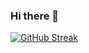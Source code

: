 ### Hi there 👋

<!--
**zhulietailieva/zhulietailieva** is a ✨ _special_ ✨ repository because its `README.md` (this file) appears on your GitHub profile.

Here are some ideas to get you started:

- 🔭 I’m currently working on ...
- 🌱 I’m currently learning ...
- 👯 I’m looking to collaborate on ...
- 🤔 I’m looking for help with ...
- 💬 Ask me about ...
- 📫 How to reach me: ...
- 😄 Pronouns: ...
- ⚡ Fun fact: ...
-->
[![GitHub Streak](https://github-readme-streak-stats.herokuapp.com?user=zhulietailieva&theme=github-light&hide_border=true&date_format=M%20j%5B%2C%20Y%5D)](https://git.io/streak-stats)
